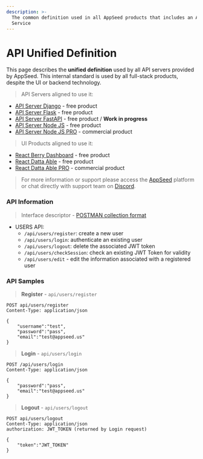 ```yaml
---
description: >-
  The common definition used in all AppSeed products that includes an API
  Service
---
```


# API Unified Definition

This page describes the **unified definition** used by all API servers provided by AppSeed. This internal standard is used by all full-stack products, despite the UI or backend technology.



> API Servers aligned to use it:

* [API Server Django](django.md) - free product
* [API Server Flask](flask.md) - free product
* [API Server FastAPI](https://github.com/app-generator/api-unified-definition#) - free product / **Work in progress**
* [API Server Node JS](node-js.md) - free product
* [API Server Node JS PRO](https://github.com/app-generator/api-server-nodejs-pro) - commercial product

> UI Products aligned to use it:

* [React Berry Dashboard](https://appseed.us/product/react-node-js-berry-dashboard) - free product
* [React Datta Able](https://github.com/app-generator/react-datta-able-dashboard) - free product
* [React Datta Able PRO](https://appseed.us/product/react-node-js-datta-able-pro) - commercial product

> For more information or support please access the [AppSeed](https://appseed.us) platform or chat directly with support team on [Discord](https://appseed.us/support).

### API Information

> Interface descriptor - [POSTMAN collection format](https://github.com/app-generator/api-unified-definition/blob/main/api.postman\_collection.json)

* USERS API:
  * `/api/users/register`: create a new user
  * `/api/users/login`: authenticate an existing user
  * `/api/users/logout`: delete the associated JWT token
  * `/api/users/checkSession`: check an existing JWT Token for validity
  * `/api/users/edit` - edit the information associated with a registered user



### API Samples

> **Register** - `api/users/register`

```
POST api/users/register
Content-Type: application/json

{
    "username":"test",
    "password":"pass", 
    "email":"test@appseed.us"
}
```

> **Login** - `api/users/login`

```
POST /api/users/login
Content-Type: application/json

{
    "password":"pass", 
    "email":"test@appseed.us"
}
```

> **Logout** - `api/users/logout`

```
POST api/users/logout
Content-Type: application/json
authorization: JWT_TOKEN (returned by Login request)

{
    "token":"JWT_TOKEN"
}
```

